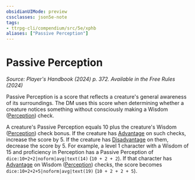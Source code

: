 ```yaml
---
obsidianUIMode: preview
cssclasses: json5e-note
tags:
- ttrpg-cli/compendium/src/5e/xphb
aliases: ["Passive Perception"]
---
```

# Passive Perception
*Source: Player's Handbook (2024) p. 372. Available in the Free Rules (2024)* 

Passive Perception is a score that reflects a creature's general awareness of its surroundings. The DM uses this score when determining whether a creature notices something without consciously making a Wisdom ([Perception](3-Compendium/rules/skills.md#Perception)) check.

A creature's Passive Perception equals 10 plus the creature's Wisdom ([Perception](3-Compendium/rules/skills.md#Perception)) check bonus. If the creature has [Advantage](3-Compendium/rules/variant-rules/advantage-xphb.md) on such checks, increase the score by 5. If the creature has [Disadvantage](3-Compendium/rules/variant-rules/disadvantage-xphb.md) on them, decrease the score by 5. For example, a level 1 character with a Wisdom of 15 and proficiency in Perception has a Passive Perception of `dice:10+2+2|noform|avg|text(14)` (`10 + 2 + 2`). If that character has [Advantage](3-Compendium/rules/variant-rules/advantage-xphb.md) on Wisdom ([Perception](3-Compendium/rules/skills.md#Perception)) checks, the score becomes `dice:10+2+2+5|noform|avg|text(19)` (`10 + 2 + 2 + 5`).